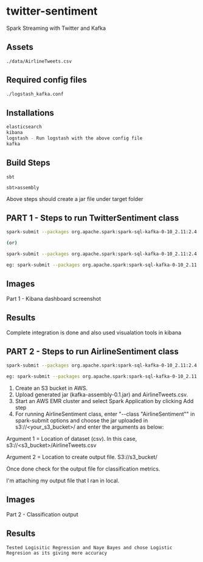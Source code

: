 # twitter-sentiment
Spark Streaming with Twitter and Kafka

## Assets
`./data/AirlineTweets.csv`
 

## Required config files
```bash
./logstash_kafka.conf

``` 

## Installations
```bash
elasticsearch
kibana
logstash - Run logstash with the above config file
kafka
```

## Build Steps
```jshelllanguage
sbt

sbt>assembly
```

Above steps should create a jar file under target folder
 
## PART 1 - Steps to run TwitterSentiment class

```bash
spark-submit --packages org.apache.spark:spark-sql-kafka-0-10_2.11:2.4.0 --class TwitterSentiment ./target/scala-2.11/kafka-assembly-0.1.jar <kafkaTopic> <consumer key> <consumer secret> <access token> <access token secret>

(or)

spark-submit --packages org.apache.spark:spark-sql-kafka-0-10_2.11:2.4.0 --class TwitterSentiment ./target/scala-2.11/kafka-assembly-0.1.jar <kafkaTopic> 

eg: spark-submit --packages org.apache.spark:spark-sql-kafka-0-10_2.11:2.4.0 --class TwitterSentiment ./target/scala-2.11/kafka-assembly-0.1.jar topicA

```


## Images
Part 1 - 
Kibana dashboard screenshot

## Results 
Complete integration is done and also used visualation tools in kibana  

## PART 2 - Steps to run AirlineSentiment class
```bash
spark-submit --packages org.apache.spark:spark-sql-kafka-0-10_2.11:2.4.0 --class AirlineSentiment ./target/scala-2.11/kafka-assembly-0.1.jar <inputPath> <outputPath>

eg: spark-submit --packages org.apache.spark:spark-sql-kafka-0-10_2.11:2.4.0 --class AirlineSentiment ./target/scala-2.11/kafka-assembly-0.1.jar data/AirlineTweets.csv output.txt
```


1) Create an S3 bucket in AWS.
2) Upload generated jar (kafka-assembly-0.1.jar) and AirlineTweets.csv. 
3) Start an AWS EMR cluster and select Spark Application by clicking Add step 
4) For running AirlineSentiment class, enter "--class "AirlineSentiment"" in spark-submit options and choose the jar uploaded in s3://<your_s3_bucket>/ and enter the arguments as below:

  Argument 1 = Location of dataset (csv). In this case,
  s3://<s3_bucket>/AirlineTweets.csv

  Argument 2 = Location to create output file.
  S3://s3_bucket/

Once done check for the output file for classification metrics. 

I'm attaching my output file that I ran in local. 

## Images
Part 2 - 
Classification output

## Results
```text
Tested Logisitic Regression and Naye Bayes and chose Logistic Regresion as its giving more accuracy 
```

